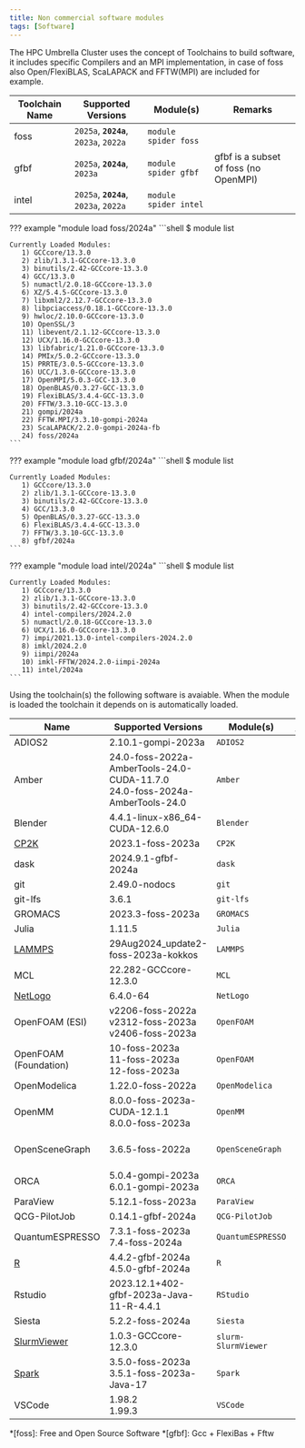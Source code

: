 ```yaml
---
title: Non commercial software modules
tags: [Software]
---
```


The HPC Umbrella Cluster uses the concept of Toolchains to build software, it includes specific Compilers and an MPI
implementation, in case of foss also Open/FlexiBLAS, ScaLAPACK and FFTW(MPI) are included for example.   

| Toolchain Name | Supported Versions            | Module(s)             | Remarks                               |
|----------------|-------------------------------|-----------------------|---------------------------------------|
| foss           | `2025a`, **`2024a`**, `2023a`, `2022a` | `module spider foss`  |                                       |
| gfbf           | `2025a`, **`2024a`**, `2023a`  | `module spider gfbf`  | gfbf is a subset of foss (no OpenMPI) |
| intel          | `2025a`, **`2024a`**, `2023a`, `2022a` | `module spider intel` |                                       |

??? example "module load foss/2024a"
    ```shell
    $ module list

    Currently Loaded Modules:
       1) GCCcore/13.3.0
       2) zlib/1.3.1-GCCcore-13.3.0
       3) binutils/2.42-GCCcore-13.3.0
       4) GCC/13.3.0
       5) numactl/2.0.18-GCCcore-13.3.0
       6) XZ/5.4.5-GCCcore-13.3.0
       7) libxml2/2.12.7-GCCcore-13.3.0
       8) libpciaccess/0.18.1-GCCcore-13.3.0
       9) hwloc/2.10.0-GCCcore-13.3.0
       10) OpenSSL/3
       11) libevent/2.1.12-GCCcore-13.3.0
       12) UCX/1.16.0-GCCcore-13.3.0
       13) libfabric/1.21.0-GCCcore-13.3.0
       14) PMIx/5.0.2-GCCcore-13.3.0
       15) PRRTE/3.0.5-GCCcore-13.3.0
       16) UCC/1.3.0-GCCcore-13.3.0
       17) OpenMPI/5.0.3-GCC-13.3.0
       18) OpenBLAS/0.3.27-GCC-13.3.0
       19) FlexiBLAS/3.4.4-GCC-13.3.0
       20) FFTW/3.3.10-GCC-13.3.0
       21) gompi/2024a
       22) FFTW.MPI/3.3.10-gompi-2024a
       23) ScaLAPACK/2.2.0-gompi-2024a-fb
       24) foss/2024a
    ```

??? example "module load gfbf/2024a"
    ```shell
    $ module list

    Currently Loaded Modules:
       1) GCCcore/13.3.0
       2) zlib/1.3.1-GCCcore-13.3.0
       3) binutils/2.42-GCCcore-13.3.0
       4) GCC/13.3.0
       5) OpenBLAS/0.3.27-GCC-13.3.0
       6) FlexiBLAS/3.4.4-GCC-13.3.0
       7) FFTW/3.3.10-GCC-13.3.0
       8) gfbf/2024a
    ```

??? example "module load intel/2024a"
    ```shell
    $ module list

    Currently Loaded Modules:
       1) GCCcore/13.3.0
       2) zlib/1.3.1-GCCcore-13.3.0
       3) binutils/2.42-GCCcore-13.3.0
       4) intel-compilers/2024.2.0
       5) numactl/2.0.18-GCCcore-13.3.0
       6) UCX/1.16.0-GCCcore-13.3.0
       7) impi/2021.13.0-intel-compilers-2024.2.0
       8) imkl/2024.2.0
       9) iimpi/2024a
       10) imkl-FFTW/2024.2.0-iimpi-2024a
       11) intel/2024a
    ```

Using the toolchain(s) the following software is avaiable. When the module is loaded the toolchain it depends on is automatically loaded.

| Name                                        | Supported Versions                                                                   | Module(s)           | https://hpc.tue.nl          |
|---------------------------------------------|--------------------------------------------------------------------------------------|---------------------|-----------------------------|
| ADIOS2                                      | 2.10.1-gompi-2023a                                                                   | `ADIOS2`            |                             |
| Amber                                       | 24.0-foss-2022a-AmberTools-24.0-CUDA-11.7.0<br>24.0-foss-2024a-AmberTools-24.0       | `Amber`             |                             |
| Blender                                     | 4.4.1-linux-x86_64-CUDA-12.6.0                                                       | `Blender`           | Yes                         |
| [CP2K](recipes/cp2k.md)                     | 2023.1-foss-2023a                                                                    | `CP2K`              |                             |
| dask                                        | 2024.9.1-gfbf-2024a                                                                  | `dask`              |                             |
| git                                         | 2.49.0-nodocs                                                                        | `git`               |                             |
| git-lfs                                     | 3.6.1                                                                                | `git-lfs`           |                             |
| GROMACS                                     | 2023.3-foss-2023a                                                                    | `GROMACS`           |                             |
| Julia                                       | 1.11.5                                                                               | `Julia`             | Yes via Pluto               |
| [LAMMPS](recipes/lammps.md)                 | 29Aug2024_update2-foss-2023a-kokkos                                                  | `LAMMPS`            |                             |
| MCL                                         | 22.282-GCCcore-12.3.0                                                                | `MCL`               |                             |
| [NetLogo](recipes/netlogo.md)               | 6.4.0-64                                                                             | `NetLogo`           | Yes                         |
| OpenFOAM (ESI)                              | v2206-foss-2022a<br>v2312-foss-2023a<br>v2406-foss-2023a                             | `OpenFOAM`          |                             |
| OpenFOAM (Foundation)                       | 10-foss-2023a<br>11-foss-2023a<br>12-foss-2023a                                      | `OpenFOAM`          |                             |
| OpenModelica                                | 1.22.0-foss-2022a                                                                    | `OpenModelica`      |                             |
| OpenMM                                      | 8.0.0-foss-2023a-CUDA-12.1.1<br>8.0.0-foss-2023a                                     | `OpenMM`            |                             |
| OpenSceneGraph                              | 3.6.5-foss-2022a                                                                     | `OpenSceneGraph`    | Yes via Interactive Desktop |
| ORCA                                        | 5.0.4-gompi-2023a<br>6.0.1-gompi-2023a                                               | `ORCA`              |                             |
| ParaView                                    | 5.12.1-foss-2023a                                                                    | `ParaView`          | Yes                         |
| QCG-PilotJob                                | 0.14.1-gfbf-2024a                                                                    | `QCG-PilotJob`      |                             |
| QuantumESPRESSO                             | 7.3.1-foss-2023a<br>7.4-foss-2024a                                                   | `QuantumESPRESSO`   |                             |
| [R](recipes/r.md)                           | 4.4.2-gfbf-2024a<br>4.5.0-gfbf-2024a                                                 | `R`                 | Yes via Rstudio             |
| Rstudio                                     | 2023.12.1+402-gfbf-2023a-Java-11-R-4.4.1                                             | `RStudio`           | Yes                         |
| Siesta                                      | 5.2.2-foss-2024a                                                                     | `Siesta`            |                             |
| [SlurmViewer](../steps/jobs/slurmviewer.md) | 1.0.3-GCCcore-12.3.0                                                                 | `slurm-SlurmViewer` |                             |
| [Spark](recipes/spark.md)                   | 3.5.0-foss-2023a<br>3.5.1-foss-2023a-Java-17                                         | `Spark`             |                             |
| VSCode                                      | 1.98.2<br>1.99.3                                                                     | `VSCode`            | Yes via CodeServer          |

*[foss]: Free and Open Source Software
*[gfbf]: Gcc + FlexiBas + Fftw
